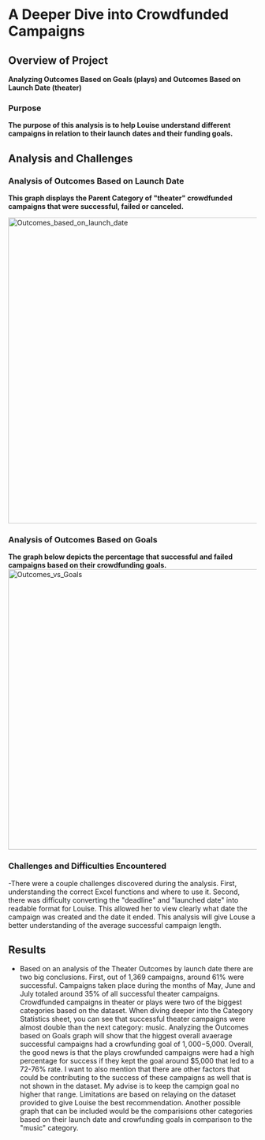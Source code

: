 # A Deeper Dive into Crowdfunded Campaigns 

## Overview of Project
**Analyzing Outcomes Based on Goals (plays) and Outcomes Based on Launch Date (theater)**

### Purpose
**The purpose of this analysis is to help Louise understand different campaigns in relation to their launch dates and their funding goals.**

## Analysis and Challenges

### Analysis of Outcomes Based on Launch Date
**This graph displays the Parent Category of "theater" crowdfunded campaigns that were successful, failed or canceled.**

<img width="621" alt="Outcomes_based_on_launch_date" src="https://user-images.githubusercontent.com/77898345/111059487-a29caf80-845b-11eb-86c9-bca95a18962b.png">

### Analysis of Outcomes Based on Goals
**The graph below depicts the percentage that successful and failed campaigns based on their crowdfunding goals.**
<img width="569" alt="Outcomes_vs_Goals" src="https://user-images.githubusercontent.com/77898345/111059501-c233d800-845b-11eb-839a-f40e6682ba3b.png">

### Challenges and Difficulties Encountered
-There were a couple challenges discovered during the analysis. First, understanding the correct Excel functions and where to use it. Second, there was difficulty converting the "deadline" and "launched date" into readable format for Louise. This allowed her to view clearly what date the campaign was created and the date it ended. This analysis will give Louse a better understanding of the average successful campaign length.

## Results

- Based on an analysis of the Theater Outcomes by launch date there are two big conclusions. First, out of 1,369 campaigns, around 61% were successful. Campaigns taken place during the months of May, June and July totaled around 35% of all successful theater campaigns. Crowdfunded campaigns in theater or plays were two of the biggest categories based on the dataset. When diving deeper into the Category Statistics sheet, you can see that successful theater campaigns were almost double than the next category: music. Analyzing the Outcomes based on Goals graph will show that the higgest overall avaerage successful campaigns had a crowfunding goal of $1,000-$5,000. Overall, the good news is that the plays crowfunded campaigns were had a high percentage for success if they kept the goal around $5,000 that led to a 72-76% rate. I want to also mention that there are other factors that could be contributing to the success of these campaigns as well that is not shown in the dataset. My advise is to keep the campign goal no higher that range. Limitations are based on relaying on the dataset provided to give Louise the best recommendation. Another possible graph that can be included would be the comparisions other categories based on their launch date and crowfunding goals in comparison to the "music" category.





